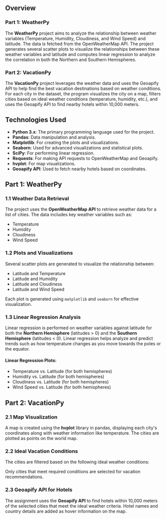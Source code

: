 ## Overview

### Part 1: WeatherPy
The **WeatherPy** project aims to analyze the relationship between weather variables (Temperature, Humidity, Cloudiness, and Wind Speed) and latitude. The data is fetched from the OpenWeatherMap API. The project generates several scatter plots to visualize the relationships between these weather variables and latitude and computes linear regression to analyze the correlation in both the Northern and Southern Hemispheres.

### Part 2: VacationPy
The **VacationPy** project leverages the weather data and uses the Geoapify API to help find the best vacation destinations based on weather conditions. For each city in the dataset, the program visualizes the city on a map, filters cities based on ideal weather conditions (temperature, humidity, etc.), and uses the Geoapify API to find nearby hotels within 10,000 meters.

## Technologies Used

- **Python 3.x**: The primary programming language used for the project.
- **Pandas**: Data manipulation and analysis.
- **Matplotlib**: For creating the plots and visualizations.
- **Seaborn**: Used for advanced visualizations and statistical plots.
- **SciPy**: For performing linear regression.
- **Requests**: For making API requests to OpenWeatherMap and Geoapify.
- **hvplot**: For map visualizations.
- **Geoapify API**: Used to fetch nearby hotels based on coordinates.

## Part 1: WeatherPy

### 1.1 Weather Data Retrieval

The project uses the **OpenWeatherMap API** to retrieve weather data for a list of cities. The data includes key weather variables such as:

- Temperature
- Humidity
- Cloudiness
- Wind Speed

### 1.2 Plots and Visualizations

Several scatter plots are generated to visualize the relationship between:

- Latitude and Temperature
- Latitude and Humidity
- Latitude and Cloudiness
- Latitude and Wind Speed

Each plot is generated using `matplotlib` and `seaborn` for effective visualization.

### 1.3 Linear Regression Analysis

Linear regression is performed on weather variables against latitude for both the **Northern Hemisphere** (latitudes > 0) and the **Southern Hemisphere** (latitudes < 0). Linear regression helps analyze and predict trends such as how temperature changes as you move towards the poles or the equator.

#### Linear Regression Plots:
- Temperature vs. Latitude (for both hemispheres)
- Humidity vs. Latitude (for both hemispheres)
- Cloudiness vs. Latitude (for both hemispheres)
- Wind Speed vs. Latitude (for both hemispheres)

## Part 2: VacationPy

### 2.1 Map Visualization

A map is created using the **hvplot** library in pandas, displaying each city's coordinates along with weather information like temperature. The cities are plotted as points on the world map.

### 2.2 Ideal Vacation Conditions

The cities are filtered based on the following ideal weather conditions:

Only cities that meet required conditions are selected for vacation recommendations.

### 2.3 Geoapify API for Hotels

The assignment uses the **Geoapify API** to find hotels within 10,000 meters of the selected cities that meet the ideal weather criteria. Hotel names and country details are added as hover information on the map.

